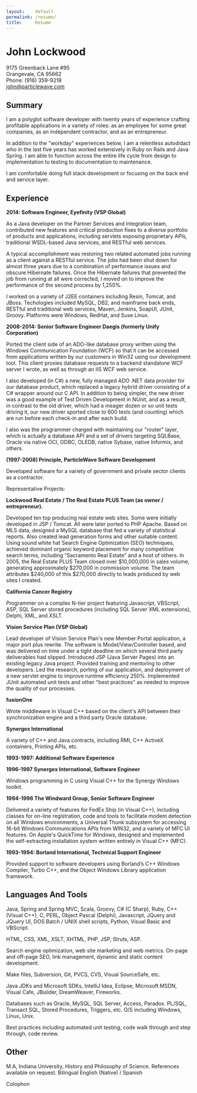 ```yaml
---
layout:    default
permalink: /resume/
title:     Resume
---
```


John Lockwood
====

9175 Greenback Lane #95<br />
Orangevale, CA 95662<br />
Phone: (916) 359-9218<br />
john@particlewave.com<br />

Summary
---
I am a polyglot software developer with twenty years of experience crafting profitable applications in a variety of roles: as an employee for some great companies, as an independent contractor, and as an entrepreneur.

In addition to the "workday" experiences below, I am a relentless autodidact who in the last five years has worked extensively in Ruby on Rails and Java Spring. I am able to function across the entire life cycle from design to implementation to testing to documentation to maintenance.  

I am comfortable doing full stack development or focusing on the back end and service layer.

Experience
---

__2014:  Software Engineer, Eyefinity (VSP Global)__

As a Java developer on the Partner Services and Integration team, contributed new features and critical production fixes to a diverse portfolio of products and applications, including servlets exposing proprietary APIs, traditional WSDL-based Java services, and RESTful web services.  

A typical accomplishment was restoring two related automated jobs running as a client against a RESTful service.  The jobs had been shut down for almost three years due to a combination of performance issues and obscure Hibernate failures.  Once the Hibernate failures that prevented the job from running at all were corrected, I moved on to improve the performance of the second process by 1,250%.

I worked on a variety of J2EE containers including Resin, Tomcat, and JBoss.  Techologies included MySQL, DB2, and mainframe back ends, RESTful and traditional web services, Maven, Jenkins, SoapUI, JUnit, Groovy.  Platforms were Windows, RedHat, and Suse Linux.

__2008-2014: Senior Software Engineer Daegis (formerly Unify Corporation)__

Ported the client side of an ADO-like database proxy written using the Windows 
Communication Foundation (WCF) so that it can be accessed from applications written by our 
customers in Win32 using our development tool. This client proxies database requests to a backend 
standalone WCF server I wrote, as well as through an IIS WCF web service. 

I also developed (in C#) a new, fully managed ADO .NET data provider for our database product, 
which replaced a legacy hybrid driver consisting of a C# wrapper around our C API. In addition to 
being simpler, the new driver was a good example of Test Driven Development in NUnit, and as a 
result, in contrast to the old driver, which had a meager dozen or so unit tests driving it, our new driver 
sported close to 600 tests (and counting) which are run before each check-in and after each build. 

I also was the programmer charged with maintaining our "router" layer, which is actually a database 
API and a set of drivers targeting SQLBase, Oracle via native OCI, ODBC, OLEDB, native Sybase, 
native Informix, and others.

__(1997-2008) Principle, ParticleWave Software Development__

Developed software for a variety of government and private sector clients as a contractor.

Representative Projects:

__Lockwood Real Estate / The Real Estate PLUS Team (as owner / entrepreneur).__

Developed ten top producing real estate web sites.  Some were initially developed in JSP / Tomcat.  All were later ported to PHP Apache.  Based on MLS data, designed a MySQL database that fed a variety of statistical reports.  Also created lead generation forms and other suitable content.  Using sound white hat Search Engine Optimization (SEO) techniques, achieved dominant organic keyword placement for many competitive search terms, including “Sacramento Real Estate” and a host of others.
In 2005, the Real Estate PLUS Team closed over $10,000,000 in sales volume, generating approximately $270,000 in commission volume.  The team attributes $240,000 of this $270,000 directly to leads produced by web sites I created.  

__California Cancer Registry__

Programmer on a complex N-tier project featuring Javascript, VBScript, ASP, SQL Server stored procedures (including SQL Server XML extensions), Delphi, XML, and XSLT. 

__Vision Service Plan (VSP Global)__

Lead developer of Vision Service Plan's new Member Portal application, a major port plus rewrite. The software is Model/View/Controller based, and was delivered on time under a tight deadline on which several third party deliverables had slipped.  Introduced JSP (Java Server Pages) into an existing legacy Java project.  Provided training and mentoring to other developers.  Led the research, porting of our application, and deployment of a new servlet engine to improve runtime efficiency 250%. Implemented JUnit automated unit tests and other "best practices" as needed to improve the quality of our processes. 

__fusionOne__ 

Wrote middleware in Visual C++ based on the client's API between their synchronization engine and a third party Oracle database.  

__Synergex International__  

A variety of C++ and Java contracts, including RMI, C++ ActiveX containers, Printing APIs, etc.

__1993-1997: Additional Software Experience__

__1996-1997 Synergex International, Software Engineer__

Windows programming in C using Visual C++ for the Synergy Windows toolkit. 

__1994-1996 The Windward Group, Senior Software Engineer__

Delivered a variety of features for FedEx Ship (in Visual C++), including classes for on-line registration, code and tools to facilitate modem detection on all Windows 
environments, a Universal Thunk subsystem for accessing 16-bit Windows Communications APIs from WIN32, and a variety of MFC UI features. On Apple's QuickTime for Windows, designed and implemented the self-extracting installation system written entirely in Visual C++ (MFC).

__1993-1994:  Borland International, Technical Support Engineer__

Provided support to software developers using Borland’s C++ Windows Compiler, Turbo C++, and the Object Windows Library application framework.  

Languages And Tools
---
Java, Spring and Spring MVC, Scala, Groovy, C# (C Sharp), Ruby, C++ (Visual C++), C, PERL, Object Pascal (Delphi), Javascript, JQuery and JQuery UI, DOS Batch / UNIX shell scripts, Python, Visual Basic and VBScript. 

HTML, CSS, XML, XSLT, XHTML, PHP, JSP, Struts, ASP.  

Search engine optimization, web site marketing and web metrics.  On-page and off-page SEO, link management, dynamic and static content development. 

Make files, Subversion, Git, PVCS, CVS, Visual SourceSafe, etc.  

Java JDKs and Microsoft SDKs, IntelliJ Idea, Eclipse, Microsoft MSDN, Visual Cafe, JBuilder, DreamWeaver, Fireworks.

Databases such as Oracle, MySQL, SQL Server, Access, Paradox.   PL/SQL, Transact SQL, Stored Procedures, Triggers, etc.  O/S including Windows, Linux, Unix.

Best practices including automated unit testing, code walk through and step through, code review.

Other
---
M.A, Indiana University, History and Philosophy of Science.
References available on request.
Bilingual English (Native) / Spanish

Colophon